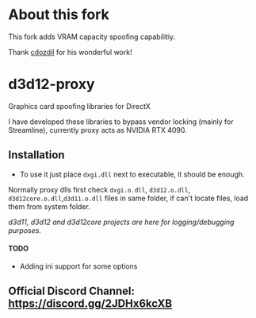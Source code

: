 # About this fork
This fork adds VRAM capacity spoofing capabilitiy.

Thank [cdozdil](https://github.com/cdozdil) for his wonderful work!

# d3d12-proxy
Graphics card spoofing libraries for DirectX

I have developed these libraries to bypass vendor locking (mainly for Streamline), currently proxy acts as NVIDIA RTX 4090.

## Installation
* To use it just place `dxgi.dll` next to executable, it should be enough.

Normally proxy dlls first check `dxgi.o.dll`, `d3d12.o.dll`, `d3d12core.o.dll`,`d3d11.o.dll` files in same folder, if can't locate files, load them from system folder.

*d3d11, d3d12 and d3d12core projects are here for logging/debugging purposes.*

#### TODO
* Adding ini support for some options 

## Official Discord Channel: https://discord.gg/2JDHx6kcXB
